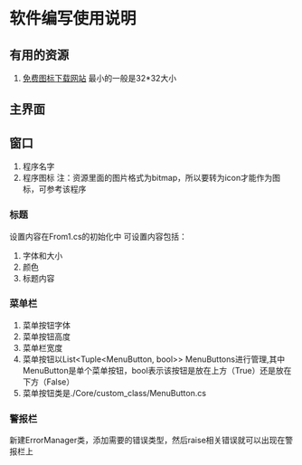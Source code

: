﻿# 软件编写使用说明
## 有用的资源
1. [免费图标下载网站](https://icons8.com/)  最小的一般是32*32大小
## 主界面
## 窗口
1. 程序名字
2. 程序图标
注：资源里面的图片格式为bitmap，所以要转为icon才能作为图标，可参考该程序
### 标题
设置内容在From1.cs的初始化中
可设置内容包括：
1. 字体和大小
2. 颜色
3. 标题内容
### 菜单栏
1. 菜单按钮字体
2. 菜单按钮高度
3. 菜单栏宽度
4. 菜单按钮以List<Tuple<MenuButton, bool>> MenuButtons进行管理,其中MenuButton是单个菜单按钮，bool表示该按钮是放在上方（True）还是放在下方（False）
5. 菜单按钮类是./Core/custom_class/MenuButton.cs
### 警报栏
新建ErrorManager类，添加需要的错误类型，然后raise相关错误就可以出现在警报栏上